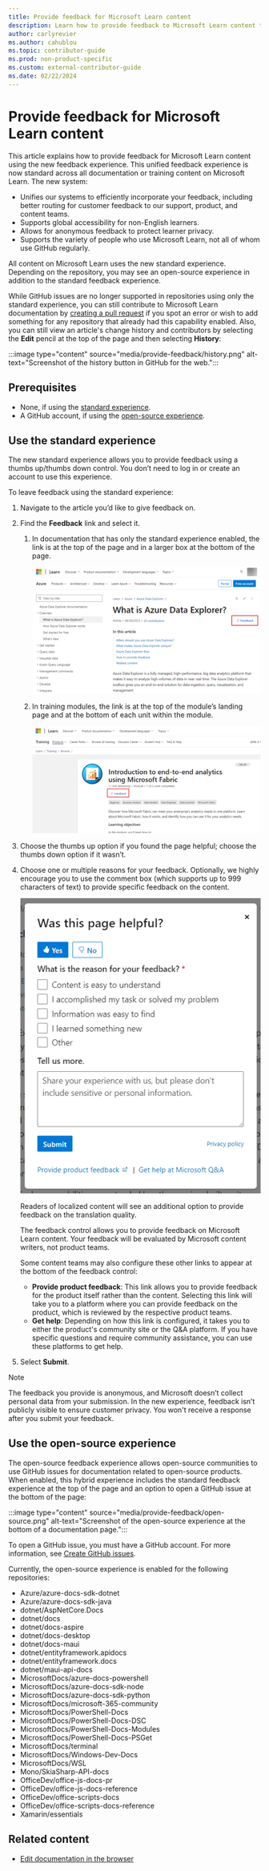 ```yaml
---
title: Provide feedback for Microsoft Learn content
description: Learn how to provide feedback to Microsoft Learn content teams using the new feedback experience for documentation and training content.
author: carlyrevier
ms.author: cahublou
ms.topic: contributor-guide
ms.prod: non-product-specific
ms.custom: external-contributor-guide
ms.date: 02/22/2024
---
```


# Provide feedback for Microsoft Learn content

This article explains how to provide feedback for Microsoft Learn content using the new feedback experience. This unified feedback experience is now standard across all documentation or training content on Microsoft Learn. The new system:

- Unifies our systems to efficiently incorporate your feedback, including better routing for customer feedback to our support, product, and content teams.
- Supports global accessibility for non-English learners.
- Allows for anonymous feedback to protect learner privacy.
- Supports the variety of people who use Microsoft Learn, not all of whom use GitHub regularly.

All content on Microsoft Learn uses the new standard experience. Depending on the repository, you may see an open-source experience in addition to the standard feedback experience.

While GitHub issues are no longer supported in repositories using only the standard experience, you can still contribute to Microsoft Learn documentation by [creating a pull request](how-to-write-quick-edits.md) if you spot an error or wish to add something for any repository that already had this capability enabled. Also, you can still view an article's change history and contributors by selecting the **Edit** pencil at the top of the page and then selecting **History**:

:::image type="content" source="media/provide-feedback/history.png" alt-text="Screenshot of the history button in GitHub for the web.":::

## Prerequisites

- None, if using the [standard experience](#use-the-standard-experience).
- A GitHub account, if using the [open-source experience](#use-the-open-source-experience).

## Use the standard experience

The new standard experience allows you to provide feedback using a thumbs up/thumbs down control. You don’t need to log in or create an account to use this experience.

To leave feedback using the standard experience:

1. Navigate to the article you’d like to give feedback on.
1. Find the **Feedback** link and select it.
    1. In documentation that has only the standard experience enabled, the link is at the top of the page and in a larger box at the bottom of the page.

        ![Screenshot of the feedback link at the top of a documentation page.](media/provide-feedback/feedback-link.png)

    1. In training modules, the link is at the top of the module’s landing page and at the bottom of each unit within the module.

        ![Screenshot of the feedback link at the top of a training module.](media/provide-feedback/feedback-link-training.png)

1. Choose the thumbs up option if you found the page helpful; choose the thumbs down option if it wasn’t.
1. Choose one or multiple reasons for your feedback. Optionally, we highly encourage you to use the comment box (which supports up to 999 characters of text) to provide specific feedback on the content.

    ![Screenshot of the feedback control.](media/provide-feedback/feedback-box.png)

    Readers of localized content will see an additional option to provide feedback on the translation quality.

    The feedback control allows you to provide feedback on Microsoft Learn content. Your feedback will be evaluated by Microsoft content writers, not product teams.

    Some content teams may also configure these other links to appear at the bottom of the feedback control:

    - **Provide product feedback**: This link allows you to provide feedback for the product itself rather than the content. Selecting this link will take you to a platform where you can provide feedback on the product, which is reviewed by the respective product teams.
    - **Get help**: Depending on how this link is configured, it takes you to either the product's community site or the Q&A platform. If you have specific questions and require community assistance, you can use these platforms to get help.

1. Select **Submit**.

> [!NOTE]
> The feedback you provide is anonymous, and Microsoft doesn’t collect personal data from your submission. In the new experience, feedback isn’t publicly visible to ensure customer privacy. You won't receive a response after you submit your feedback.

## Use the open-source experience

The open-source feedback experience allows open-source communities to use GitHub issues for documentation related to open-source products. When enabled, this hybrid experience includes the standard feedback experience at the top of the page and an option to open a GitHub issue at the bottom of the page:

:::image type="content" source="media/provide-feedback/open-source.png" alt-text="Screenshot of the open-source experience at the bottom of a documentation page.":::

To open a GitHub issue, you must have a GitHub account. For more information, see [Create GitHub issues](how-to-create-github-issues.md).

Currently, the open-source experience is enabled for the following repositories:

- Azure/azure-docs-sdk-dotnet
- Azure/azure-docs-sdk-java
- dotnet/AspNetCore.Docs
- dotnet/docs
- dotnet/docs-aspire
- dotnet/docs-desktop
- dotnet/docs-maui
- dotnet/entityframework.apidocs
- dotnet/entityframework.docs
- dotnet/maui-api-docs
- MicrosoftDocs/azure-docs-powershell
- MicrosoftDocs/azure-docs-sdk-node
- MicrosoftDocs/azure-docs-sdk-python
- MicrosoftDocs/microsoft-365-community
- MicrosoftDocs/PowerShell-Docs
- MicrosoftDocs/PowerShell-Docs-DSC
- MicrosoftDocs/PowerShell-Docs-Modules
- MicrosoftDocs/PowerShell-Docs-PSGet
- MicrosoftDocs/terminal
- MicrosoftDocs/Windows-Dev-Docs
- MicrosoftDocs/WSL
- Mono/SkiaSharp-API-docs
- OfficeDev/office-js-docs-pr
- OfficeDev/office-js-docs-reference
- OfficeDev/office-scripts-docs
- OfficeDev/office-scripts-docs-reference
- Xamarin/essentials

## Related content

- [Edit documentation in the browser](how-to-write-quick-edits.md)